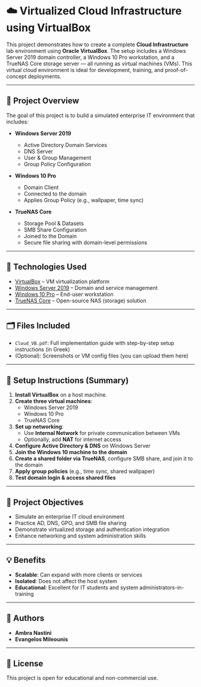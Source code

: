 # ☁️ Virtualized Cloud Infrastructure using VirtualBox

This project demonstrates how to create a complete **Cloud Infrastructure** lab environment using **Oracle VirtualBox**. The setup includes a Windows Server 2019 domain controller, a Windows 10 Pro workstation, and a TrueNAS Core storage server — all running as virtual machines (VMs). This virtual cloud environment is ideal for development, training, and proof-of-concept deployments.

---

## 📘 Project Overview

The goal of this project is to build a simulated enterprise IT environment that includes:

- **Windows Server 2019**  
  - Active Directory Domain Services  
  - DNS Server  
  - User & Group Management  
  - Group Policy Configuration  

- **Windows 10 Pro**  
  - Domain Client  
  - Connected to the domain  
  - Applies Group Policy (e.g., wallpaper, time sync)

- **TrueNAS Core**  
  - Storage Pool & Datasets  
  - SMB Share Configuration  
  - Joined to the Domain  
  - Secure file sharing with domain-level permissions

---

## 🧰 Technologies Used

- [VirtualBox](https://www.virtualbox.org/) – VM virtualization platform  
- [Windows Server 2019](https://www.microsoft.com/en-us/evalcenter/evaluate-windows-server-2019) – Domain and service management  
- [Windows 10 Pro](https://www.microsoft.com/software-download/windows10) – End-user workstation  
- [TrueNAS Core](https://www.truenas.com/download-truenas-core/) – Open-source NAS (storage) solution

---

## 🗂 Files Included

- `Cloud_VB.pdf`: Full implementation guide with step-by-step setup instructions (in Greek)
- (Optional): Screenshots or VM config files (you can upload them here)

---

## 🚀 Setup Instructions (Summary)

1. **Install VirtualBox** on a host machine.
2. **Create three virtual machines**:
   - Windows Server 2019
   - Windows 10 Pro
   - TrueNAS Core
3. **Set up networking**:
   - Use **Internal Network** for private communication between VMs
   - Optionally, add **NAT** for internet access
4. **Configure Active Directory & DNS** on Windows Server
5. **Join the Windows 10 machine to the domain**
6. **Create a shared folder via TrueNAS**, configure SMB share, and join it to the domain
7. **Apply group policies** (e.g., time sync, shared wallpaper)
8. **Test domain login & access shared files**

---

## 🎯 Project Objectives

- Simulate an enterprise IT cloud environment
- Practice AD, DNS, GPO, and SMB file sharing
- Demonstrate virtualized storage and authentication integration
- Enhance networking and system administration skills

---

## 💡 Benefits

- **Scalable**: Can expand with more clients or services
- **Isolated**: Does not affect the host system
- **Educational**: Excellent for IT students and system administrators-in-training

---

## 📝 Authors

- **Ambra Nastini**
- **Evangelos Mileounis**

---

## 📄 License

This project is open for educational and non-commercial use.

